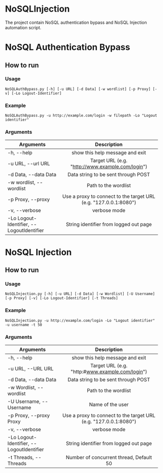 # NoSQLInjection
The project contain NoSQL authentication bypass and NoSQL Injection automation script.


# NoSQL Authentication Bypass 
## How to run 

### Usage

```
NoSQLAuthBypass.py [-h] [-u URL] [-d Data] [-w wordlist] [-p Proxy] [-v] [-Lo Logout-Identifier]
```

### Example

```
NoSQLAuthBypass.py -u http://example.com/login -w filepath -Lo "Logout identifier"
```

### Arguments
| Arguments        | Description           |
| ------------- |:-------------:|
|  -h, --help            |show this help message and exit|
|  -u URL, --url URL     |Target URL (e.g. "http://www.example.com/login")|
|  -d Data, --data Data  |Data string to be sent through POST|
|  -w wordlist, --wordlist |Path to the wordlist|
|  -p Proxy, --proxy |Use a proxy to connect to the target URL (e.g. "127.0.0.1:8080")|
|  -v, --verbose         |verbose mode|
|  -Lo Logout-Identifier, --LogoutIdentifier |String identifier from logged out page|

# NoSQL Injection 
## How to run 

### Usage

```
NoSQLInjection.py [-h] [-u URL] [-d Data] [-w Wordlist] [-U Username] [-p Proxy] [-v] [-Lo Logout-Identifier] [-t Threads]
```

### Example

```
NoSQLInjection.py -u http://example.com/login -Lo "Logout identifier" -u username -t 50
```

### Arguments
| Arguments        | Description           |
| ------------- |:-------------:|
|  -h, --help            |show this help message and exit|
|  -u URL, --URL URL     |Target URL (e.g. "http:#www.example.com/login")|
|  -d Data, --data Data  |Data string to be sent through POST|
|  -w Wordlist, --wordlist |Path to the wordlist|
|  -U Username, --Username |Name of the user|
|  -p Proxy, --proxy Proxy|Use a proxy to connect to the target URL (e.g. "127.0.0.1:8080")|
|  -v, --verbose         |verbose mode|
|  -Lo Logout-Identifier, --LogoutIdentifier |String identifier from logged out page|
  |-t Threads, --Threads |Number of concurrent thread, Default 50|


